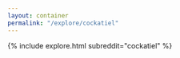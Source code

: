 ```yaml
---
layout: container
permalink: "/explore/cockatiel"
---
```


<link rel="stylesheet" type="text/css" href="/static/css/explore.css">
{% include explore.html subreddit="cockatiel" %}
